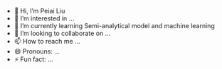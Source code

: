- 👋 Hi, I’m Peiai Liu
- 👀 I’m interested in ...
- 🌱 I’m currently learning Semi-analytical model and machine learning
- 💞️ I’m looking to collaborate on ...
- 📫 How to reach me ...
- 😄 Pronouns: ...
- ⚡ Fun fact: ...

<!---
2623800916/2623800916 is a ✨ special ✨ repository because its `README.md` (this file) appears on your GitHub profile.
You can click the Preview link to take a look at your changes.
--->



